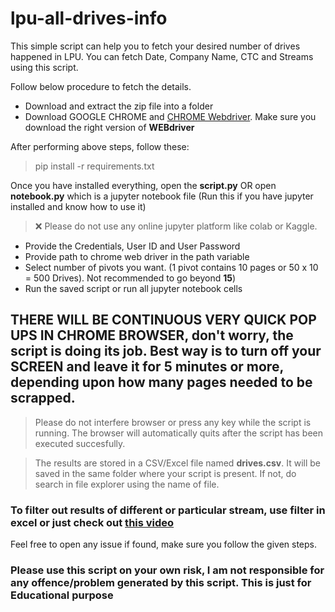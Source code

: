 # lpu-all-drives-info

This simple script can help you to fetch your desired number of drives happened in LPU. You can fetch Date, Company Name, CTC and Streams using this script. 

Follow below procedure to fetch the details.

- Download and extract the zip file into a folder
- Download GOOGLE CHROME and [CHROME Webdriver](https://chromedriver.chromium.org/downloads). Make sure you download the right version of **WEBdriver**

After performing above steps, follow these:

> pip install -r requirements.txt

Once you have installed everything, open the **script.py** 
OR
open **notebook.py** which is a jupyter notebook file (Run this if you have jupyter installed and know how to use it)
> ❌ Please do not use any online jupyter platform like colab or Kaggle.

- Provide the Credentials, User ID and User Password
- Provide path to chrome web driver in the path variable
- Select number of pivots you want. (1 pivot contains 10 pages or 50 x 10 = 500 Drives). Not recommended to go beyond **15**)
- Run the saved script or run all jupyter notebook cells

## THERE WILL BE CONTINUOUS VERY QUICK POP UPS IN CHROME BROWSER, don't worry, the script is doing its job. Best way is to turn off your SCREEN and leave it for 5 minutes or more, depending upon how many pages needed to be scrapped.
> Please do not interfere browser or press any key while the script is running. The browser will automatically quits after the script has been executed succesfully.

>The results are stored in a CSV/Excel file named **drives.csv**. It will be saved in the same folder where your script is present. If not, do search in file explorer using the name of file.

### To filter out results of different or particular stream, use filter in excel or just check out [this video](https://www.youtube.com/watch?v=JNZqRYkgZ4c)

Feel free to open any issue if found, make sure you follow the given steps.


### Please use this script on your own risk, I am not responsible for any offence/problem generated by this script. This is just for Educational purpose
